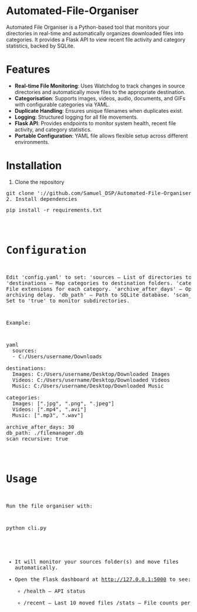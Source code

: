 # Automated-File-Organiser
Automated File Organiser is a Python-based tool that monitors your directories in real-time and automatically organizes downloaded files into categories. It provides a Flask API to view recent file activity and category statistics, backed by SQLite.

# Features

  - **Real-time File Monitoring**: Uses Watchdog to track changes in source directories and automatically move files to the appropriate destination.
  - **Categorisation**: Supports images, videos, audio, documents, and GIFs with configurable categories via YAML.
  - **Duplicate Handling**: Ensures unique filenames when duplicates exist.
  - **Logging**: Structured logging for all file movements.
  - **Flask API**: Provides endpoints to monitor system health, recent file activity, and category statistics.
  - **Portable Configuration**: YAML file allows flexible setup across different environments.

# Installation
1. Clone the repository
<pre>git clone '://github.com/Samuel_DSP/Automated-File-Organiser.git
2. Install dependencies
<pre>pip install -r requirements.txt</pre>


# Configuration
Edit 'config.yaml' to set:
'sources – List of directories to monitor.
'destinations – Map categories to destination folders.
'categories – File extensions for each category.
'archive_after_days' – Optional archiving delay.
'db_path' – Path to SQLite database.
'scan_recursive' – Set to 'true' to monitor subdirectories.

Example:
<pre>yaml 
  sources:
  - C:/Users/username/Downloads

destinations:
  Images: C:/Users/username/Desktop/Downloaded Images
  Videos: C:/Users/username/Desktop/Downloaded Videos
  Music: C:/Users/username/Desktop/Downloaded Music

categories:
  Images: [".jpg", ".png", ".jpeg"]
  Videos: [".mp4", ".avi"]
  Music: [".mp3", ".wav"]

archive_after_days: 30
db_path: ./filemanager.db
scan_recursive: true
</pre>

# Usage
Run the file organiser with:
<pre>python cli.py</pre>
- It will monitor your sources folder(s) and move files automatically.
- Open the Flask dashboard at http://127.0.0.1:5000 to see:
  - /health – API status
  - /recent – Last 10 moved files
/stats – File counts per category
